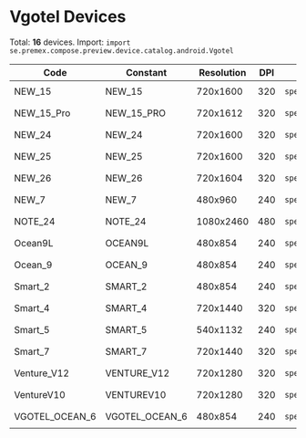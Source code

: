 # Vgotel Devices

Total: **16** devices. Import: `import se.premex.compose.preview.device.catalog.android.Vgotel`

| Code | Constant | Resolution | DPI | Compose Spec | Preview Usage |
|------|----------|------------|-----|-------------|---------------|
| NEW_15 | NEW_15 | 720x1600 | 320 | `spec:width=720px,height=1600px,dpi=320` | `@Preview(device = Vgotel.NEW_15)` |
| NEW_15_Pro | NEW_15_PRO | 720x1612 | 320 | `spec:width=720px,height=1612px,dpi=320` | `@Preview(device = Vgotel.NEW_15_PRO)` |
| NEW_24 | NEW_24 | 720x1600 | 320 | `spec:width=720px,height=1600px,dpi=320` | `@Preview(device = Vgotel.NEW_24)` |
| NEW_25 | NEW_25 | 720x1600 | 320 | `spec:width=720px,height=1600px,dpi=320` | `@Preview(device = Vgotel.NEW_25)` |
| NEW_26 | NEW_26 | 720x1604 | 320 | `spec:width=720px,height=1604px,dpi=320` | `@Preview(device = Vgotel.NEW_26)` |
| NEW_7 | NEW_7 | 480x960 | 240 | `spec:width=480px,height=960px,dpi=240` | `@Preview(device = Vgotel.NEW_7)` |
| NOTE_24 | NOTE_24 | 1080x2460 | 480 | `spec:width=1080px,height=2460px,dpi=480` | `@Preview(device = Vgotel.NOTE_24)` |
| Ocean9L | OCEAN9L | 480x854 | 240 | `spec:width=480px,height=854px,dpi=240` | `@Preview(device = Vgotel.OCEAN9L)` |
| Ocean_9 | OCEAN_9 | 480x854 | 240 | `spec:width=480px,height=854px,dpi=240` | `@Preview(device = Vgotel.OCEAN_9)` |
| Smart_2 | SMART_2 | 480x854 | 240 | `spec:width=480px,height=854px,dpi=240` | `@Preview(device = Vgotel.SMART_2)` |
| Smart_4 | SMART_4 | 720x1440 | 320 | `spec:width=720px,height=1440px,dpi=320` | `@Preview(device = Vgotel.SMART_4)` |
| Smart_5 | SMART_5 | 540x1132 | 240 | `spec:width=540px,height=1132px,dpi=240` | `@Preview(device = Vgotel.SMART_5)` |
| Smart_7 | SMART_7 | 720x1440 | 320 | `spec:width=720px,height=1440px,dpi=320` | `@Preview(device = Vgotel.SMART_7)` |
| Venture_V12 | VENTURE_V12 | 720x1280 | 320 | `spec:width=720px,height=1280px,dpi=320` | `@Preview(device = Vgotel.VENTURE_V12)` |
| VentureV10 | VENTUREV10 | 720x1280 | 320 | `spec:width=720px,height=1280px,dpi=320` | `@Preview(device = Vgotel.VENTUREV10)` |
| VGOTEL_OCEAN_6 | VGOTEL_OCEAN_6 | 480x854 | 240 | `spec:width=480px,height=854px,dpi=240` | `@Preview(device = Vgotel.VGOTEL_OCEAN_6)` |

<!-- Generated automatically. Do not edit manually. -->
